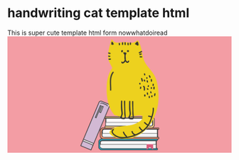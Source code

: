 # handwriting cat template html
 This is super cute template html form nowwhatdoiread
![alt text](https://github.com/kurodenjiro/handwriting-cat-template/blob/master/catonbooks.png)

